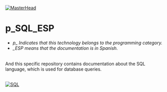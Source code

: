 [![MasterHead](http://dicer0.com/wp-content/uploads/2023/09/SQL-di_cer0-Banner.png)](https://dicer0.com/#skills)
# p_SQL_ESP
<h6 align="justify">
  <ul>
    <li>p_ Indicates that this technology belongs to the programming category.</li>
    <li>_ESP means that the documentation is in Spanish.</li>
  </ul>
</h6>
And this specific repository contains documentation about the SQL language, which is used for database queries.
&nbsp;
<br/>
&nbsp;

[![SQL](http://dicer0.com/wp-content/uploads/2023/11/p_SQL_MarkII.png)](https://dicer0.com/#skills)
